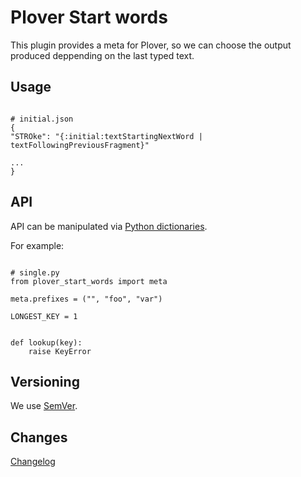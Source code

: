 # Plover Start words #

This plugin provides a meta for Plover, so we can choose the output produced deppending on the last typed text.

## Usage ##

```

# initial.json
{
"STROke": "{:initial:textStartingNextWord | textFollowingPreviousFragment}"

...
}

```

## API ##

API can be manipulated via [Python dictionaries](https://github.com/benoit-pierre/plover_python_dictionary).

For example:

```

# single.py
from plover_start_words import meta

meta.prefixes = ("", "foo", "var")

LONGEST_KEY = 1


def lookup(key):
	raise KeyError

```

## Versioning ##

We use [SemVer](https://semver.org/).

## Changes ##

[Changelog](https://github.com/nvdaes/plover_start_words/blob/master/CHANGELOG.md)
